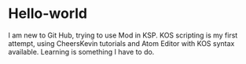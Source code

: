 # Hello-world
I am new to Git Hub, trying to use Mod in KSP.
KOS scripting is my first attempt, using CheersKevin tutorials and Atom Editor with KOS syntax available.
Learning is something I have to do.
